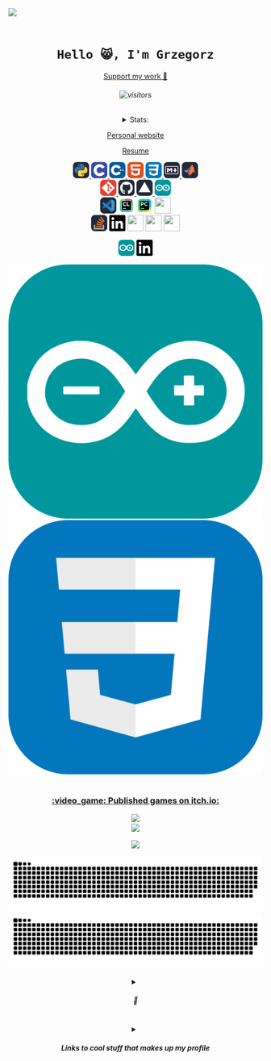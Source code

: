 <!-- individual links and https://simpleicons.org/ !-->

<div align="center">
<img src="https://media1.giphy.com/media/OfgFXNVi8gnEXvbske/giphy.gif" height="50" align="left"/><br><br>

</div>

<div align="center">
  
# `Hello 😸, I'm Grzegorz`
<a href="https://www.buymeacoffee.com/jirafey"> Support my work 💛</a>
  
###### ![visitors](https://vbr.wocr.tk/badge?page_id=Jirafey.Jirafey&lcolor=F4E892&color=F0CD7B&style=for-the-badge&logo=Github&logoColor=000000)  
  
<details>
<summary>Stats:</summary>
<img src="https://github-readme-stats-k4xr.vercel.app/api/top-langs/?username=Jirafey&langs_count=4&layout=compact&bg_color=20,f4e892,f1ce7d,f5e58d,f0cd7b,f0cd7b&title_color=4B311A&text_color=000&count_private=true&hide_border=true"count_private=true&theme=deafult" style="width: 50%; max-width: 50%; min-width: 50%;">
<img alt="GitHub stats" src="https://github-readme-stats-k4xr.vercel.app/api?username=Jirafey&hide=prs&bg_color=80,f0cd7b,f1ce7d,f5e58d,f4e892,81613a,f2cf7b&title_color=4B311A&text_color=000&count_private=true&hide_border=true" style="width: 50%; max-width: 50%; min-width: 50%;">

#

</details>

<a href="https://grzegorzkmita.com">Personal website</a>
</div>                   
<div align="center">
  <a href="grzegorz-kmita-resume.pdf">Resume</a>
<p align="center"> 
  <a href="grzegorz-kmita-resume.pdf">
<div align="center">

  <img height="32" width="32" src="https://github.com/Jirafey/Jirafey/blob/main/images/Python-Dark.svg" />
<img height="32" width="32" src="https://github.com/Jirafey/Jirafey/blob/main/images/C.svg" />
<img height="32" width="32" src="https://github.com/Jirafey/Jirafey/blob/main/images/CPP.svg" />
  <img height="32" width="32" src="https://github.com/Jirafey/Jirafey/blob/main/images/HTML.svg" />
<img height="32" width="32" src="https://github.com/Jirafey/Jirafey/blob/main/images/CSS.svg" />
  <img height="32" width="32"src="https://github.com/Jirafey/Jirafey/blob/main/images/Markdown-Dark.svg" />
  <img height="32" width="32" src="https://raw.githubusercontent.com/tandpfun/skill-icons/main/icons/Matlab-Dark.svg" />  
</div><div align="center">
<img height="32" width="32" src="https://github.com/Jirafey/Jirafey/blob/main/images/Git.svg" />
<img height="32" width="32" src="https://github.com/Jirafey/Jirafey/blob/main/images/Github-Dark.svg" />
<img height="32" width="32" src="https://github.com/Jirafey/Jirafey/blob/main/images/Vercel-Dark.svg" />
<a href="https://grzegorzkmita.com">
 <img height="32" width="32" src="https://raw.githubusercontent.com/Jirafey/Jirafey/601f276a8c25cf415fca2137ea7d24b99b1f1b10/images/Arduino.svg" </img></a>
<!--  do all the icons like this :)-->
 

  </div><div align="center">
<img height="32" width="32" src="https://github.com/Jirafey/Jirafey/blob/main/images/VSCode-Dark.svg" />
<img height="32" width="32" src="https://github.com/Jirafey/Jirafey/blob/main/images/clion.png" />
<img height="32" width="32" src="https://github.com/Jirafey/Jirafey/blob/main/images/pycharm.png" />
  <img height="32" width="32" src="https://cdn.simpleicons.org/Unity/" /> 
  </div><div align="center">
<img height="32" width="32"src="https://github.com/Jirafey/Jirafey/blob/main/images/StackOverflow-Dark.svg" />
<img height="32" width="32"src="https://github.com/Jirafey/Jirafey/blob/main/images/linkedin-Dark.svg" />
<img height="32" width="32" src="https://cdn.simpleicons.org/Itch.io/" />  
<img height="32" width="32" src="https://cdn.simpleicons.org/BuyMeACoffee/" />  
<img height="32" width="32" src="https://grzegorzkmita.com/images/email.png" />
</div><div align="center"></div>
  </a>
</p>
  </div>
<div align="center">

<a href="https://grzegorzkmita.com">
 <img height="32" width="32" src="https://raw.githubusercontent.com/Jirafey/Jirafey/601f276a8c25cf415fca2137ea7d24b99b1f1b10/images/Arduino.svg#gh-light-mode-only" </img></a>
 
 <a href="https://grzegorzkmita.com">
 <img height="32" width="32" src="https://github.com/Jirafey/Jirafey/blob/main/images/linkedin-Dark.svg#gh-dark-mode-only" </img></a>

[![arduino](https://raw.githubusercontent.com/Jirafey/Jirafey/601f276a8c25cf415fca2137ea7d24b99b1f1b10/images/Arduino.svg)](https://grzegorzkmita.com#gh-light-mode-only)
[![arduino](https://raw.githubusercontent.com/Jirafey/Jirafey/601f276a8c25cf415fca2137ea7d24b99b1f1b10/images/CSS.svg)](https://grzegorzkmita.com#gh-dark-mode-only)

                   
#

<h3><a href="https://jirafey.itch.io"> :video_game: Published games on itch.io:</h3></a>
<a href="https://jirafey.itch.io/teacup-adventure"><img src="https://user-images.githubusercontent.com/97115044/211327111-82001490-b05e-4cc1-87bb-ad0317351ab4.png" padding="10px"/></a>

<div align="center">
<a href="https://jirafey.itch.io/squaremadness"><img src="https://user-images.githubusercontent.com/97115044/211327312-3b9ac0c9-104e-47ea-8d88-8d65bfbba1d8.png" padding="10px"/> </a>
                  
<a href="https://jirafey.itch.io/pong"><img src="https://user-images.githubusercontent.com/97115044/211326562-7d06b0e3-c40f-4eed-a733-687e071a8565.png" padding="10px"/> </a> 

  </div>
  
![github contribution grid snake animation](https://raw.githubusercontent.com/Jirafey/Jirafey/output/github-contribution-grid-snake-dark.svg#gh-dark-mode-only)![github contribution grid snake animation](https://raw.githubusercontent.com/Jirafey/Jirafey/output/github-contribution-grid-snake.svg#gh-light-mode-only)

<div align ="center">
<details>
<summary><h5>💬 </h5></summary> 

Polish - Native <br>
English - C1 <br>
Chinese (Mandarin) - B1 <br>
German - A2 <br>
Dutch - A1 <br>

#

</div>
</details><br>
<div align ="center">
<details>
<summary> <h5> Links to cool stuff that makes up my profile</h5> </summary>


[`Gradient Github Stats`](https://github.com/anuraghazra/github-readme-stats#readme)

[`Github contributions snake`](https://github.com/Platane/snk#readme)

[`Skill icons`](https://github.com/tandpfun/skill-icons#readme)

[`Running cat GIF creator`](https://giphy.com/otajaider)
                    
[`Simple icons`](https://github.com/simple-icons/simple-icons#readme)
</div>                                                                                                                         
</details>
